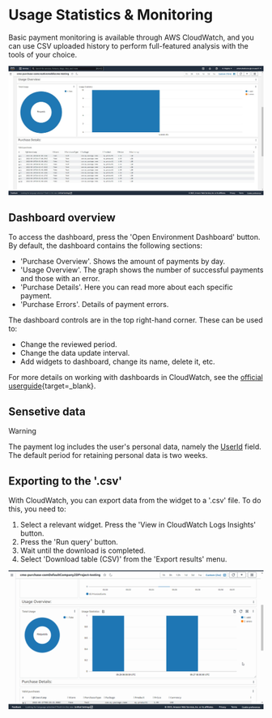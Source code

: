 # Usage Statistics & Monitoring

Basic payment monitoring is available through AWS CloudWatch, and you can use CSV uploaded history to perform full-featured analysis with the tools of your choice.

![!](../assets/dashboard-preview.jpg)

## <a id="dashboard"></a> Dashboard overview

To access the dashboard, press the 'Open Environment Dashboard' button. By default, the dashboard contains the following sections:

 * 'Purchase Overview'. Shows the amount of payments by day.
 * 'Usage Overview'. The graph shows the number of successful payments and those with an error.
 * 'Purchase Details'. Here you can read more about each specific payment.
 * 'Purchase Errors'. Details of payment errors.
 
 The dashboard controls are in the top right-hand corner. These can be used to:

* Change the reviewed period.
* Change the data update interval.
* Add widgets to dashboard, change its name, delete it, etc.

For more details on working with dashboards in CloudWatch, see the [official userguide](https://docs.aws.amazon.com/AmazonCloudWatch/latest/monitoring/CloudWatch_Dashboards.html){target=_blank}.

## <a id="sensetive-data"></a> Sensetive data 

<div class="admonition warning">
<p class="admonition-title">Warning</p>
<p>The payment log includes the user's personal data, namely the <a href="/api_reference/CME.CloudPurchase/#F-CME-CloudPurchase-ValidationRequest-UserId">UserId</a> field. The default period for retaining personal data is two weeks.</p>
</div>

## <a id="data-export"></a> Exporting to the '.csv'

With CloudWatch, you can export data from the widget to a '.csv' file. To do this, you need to:

1. Select a relevant widget. Press the 'View in CloudWatch Logs Insights' button.
2. Press the 'Run query' button.
3. Wait until the download is completed.
4. Select 'Download table (CSV)' from the 'Export results' menu.

![!](../assets/export-csv.gif)
